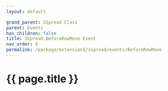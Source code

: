 ```yaml
---
layout: default

grand_parent: SSpread Class
parent: Events
has_children: false
title: SSpread.BeforeRowMove Event
nav_order: 9
permalink: /package/extension5/sspread/events/BeforeRowMove
---
```

# {{ page.title }}
